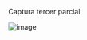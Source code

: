 Captura tercer parcial

![image](https://github.com/slaguero/Optativo3-Parciales/assets/148821277/555bd3bb-8e12-4df1-96d4-4e7e49536181)

